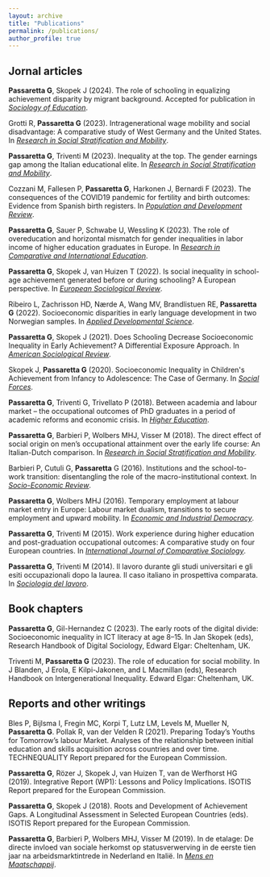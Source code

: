 ```yaml
---
layout: archive
title: "Publications"
permalink: /publications/
author_profile: true
---
```


## Jornal articles

**Passaretta G**, Skopek J (2024). The role of schooling in equalizing achievement disparity by migrant background. Accepted for publication in [_Sociology of Education_](https://osf.io/preprints/socarxiv/s7ryh/).

Grotti R, **Passaretta G** (2023). Intragenerational wage mobility and social disadvantage: A comparative
study of West Germany and the United States. In [_Research in Social Stratification and Mobility_](https://www.sciencedirect.com/science/article/pii/S0276562423000872).

**Passaretta G**, Triventi M (2023). Inequality at the top. The gender earnings gap among the Italian educational elite. In [_Research in Social Stratification and Mobility_](https://www.sciencedirect.com/science/article/pii/S0276562423000409).

Cozzani M, Fallesen P, **Passaretta G**, Harkonen J, Bernardi F (2023). The consequences of the COVID19 pandemic for fertility and birth outcomes: Evidence from Spanish birth registers. In [_Population and Development Review_](https://onlinelibrary.wiley.com/journal/17284457).

**Passaretta G**, Sauer P, Schwabe U, Wessling K (2023). The role of overeducation and horizontal mismatch for gender inequalities in labor income of higher education graduates in Europe. In [_Research in Comparative and International Education_](https://journals.sagepub.com/home/rci).

**Passaretta G**, Skopek J, van Huizen T (2022). Is social inequality in school-age achievement generated before or during schooling? A European perspective. In [_European Sociological Review_](https://academic.oup.com/esr).

Ribeiro L, Zachrisson HD, Nærde A, Wang MV, Brandlistuen RE, **Passaretta G** (2022). Socioeconomic disparities in early language development in two Norwegian samples. In [_Applied Developmental Science_](https://www.tandfonline.com/toc/hads20/current).

**Passaretta G**, Skopek J (2021). Does Schooling Decrease Socioeconomic Inequality in Early Achievement? A Differential Exposure Approach. In [_American Sociological Review_](https://journals.sagepub.com/doi/full/10.1177/00031224211049188).

Skopek J, **Passaretta G** (2020). Socioeconomic Inequality in Children's Achievement from Infancy to Adolescence: The Case of Germany.  In [_Social Forces_](https://academic.oup.com/sf/article/100/1/86/5924408?login=true).

**Passaretta G**, Triventi G, Trivellato P (2018). Between academia and labour market – the occupational outcomes of PhD graduates in a period of academic reforms and economic crisis.  In [_Higher Education_](https://link.springer.com/article/10.1007/s10734-018-0288-4).

**Passaretta G**, Barbieri P, Wolbers MHJ, Visser M (2018). The direct effect of social origin on men’s occupational attainment over the early life course: An Italian-Dutch comparison. In [_Research in Social Stratification and Mobility_](https://www.sciencedirect.com/science/article/pii/S0276562417300859?via%3Dihub).

Barbieri P, Cutuli G, **Passaretta** G (2016). Institutions and the school-to-work transition: disentangling the role of the macro-institutional context. In [_Socio-Economic Review_](https://academic.oup.com/ser/article/16/1/161/2890794).

**Passaretta G**, Wolbers MHJ (2016). Temporary employment at labour market entry in Europe: Labour market dualism, transitions to secure employment and upward mobility. In [_Economic and Industrial Democracy_](https://journals.sagepub.com/doi/full/10.1177/0143831X16652946).

**Passaretta G**, Triventi M (2015). Work experience during higher education and post-graduation occupational outcomes: A comparative study on four European countries. In [_International Journal of Comparative Sociology_](https://journals.sagepub.com/doi/10.1177/0020715215587772).

**Passaretta G**, Triventi M (2014). Il lavoro durante gli studi universitari e gli esiti occupazionali dopo la laurea. Il caso italiano in prospettiva comparata. In [_Sociologia del lavoro_](https://www.francoangeli.it/riviste/Scheda_Rivista.aspx?IDArticolo=52659&idRivista=83).

## Book chapters

**Passaretta G**, Gil-Hernandez C (2023). The early roots of the digital divide: Socioeconomic inequality in ICT literacy at age 8–15. In Jan Skopek (eds), Research Handbook of Digital Sociology, Edward Elgar: Cheltenham, UK.

Triventi M, **Passaretta G** (2023). The role of education for social mobility. In J Blanden, J Erola, E Kilpi-Jakonen, and L Macmillan (eds), Research Handbook on Intergenerational Inequality. Edward Elgar: Cheltenham, UK.
 
## Reports and other writings

Bles P, Bijlsma I, Fregin MC, Korpi T, Lutz LM, Levels M, Mueller N, **Passaretta G**. Pollak R, van der Velden R (2021). Preparing Today’s Youths for Tomorrow’s labour Market. Analyses of the relationship between initial education and skills acquisition across countries and over time. TECHNEQUALITY Report prepared for the European Commission.

**Passaretta G**, Rözer J, Skopek J, van Huizen T, van de Werfhorst HG (2019). Integrative Report (WP1): Lessons and Policy Implications. ISOTIS Report prepared for the European Commission.

**Passaretta G**, Skopek J (2018). Roots and Development of Achievement Gaps. A Longitudinal Assessment in Selected European Countries (eds). ISOTIS Report prepared for the European Commission.

**Passaretta G**, Barbieri P, Wolbers MHJ, Visser M (2019). In de etalage: De directe invloed van sociale herkomst op statusverwerving in de eerste tien jaar na arbeidsmarktintrede in Nederland en Italië. In [_Mens en Maatschappij_](https://www.aup-online.com/content/journals/00259454).

<!-- 








## Reports and others



<!--
This is your cheat sheet

Remember:

Pages_ contains the information that you want to show in your website for each "page": i.e: about.md
Data_ /navigation.yml contains the "layout" of your websites

#HEADLINE
##HEADLINE 2
##HEADLINE 3


[write here the word you want to be with the link](here the url)

write here to _italic_

write here to **bold**

This adds a circle before your phrase (item)

[whatever you write here would appear with underlined]

-->
